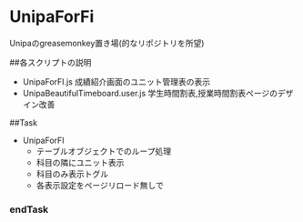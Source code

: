 UnipaForFi
===
Unipaのgreasemonkey置き場(的なリポジトリを所望)

##各スクリプトの説明
* UnipaForFI.js
    成績紹介画面のユニット管理表の表示
* UnipaBeautifulTimeboard.user.js
    学生時間割表,授業時間割表ページのデザイン改善


##Task
* UnipaForFI
    * テーブルオブジェクトでのループ処理
    * 科目の隣にユニット表示
    * 科目のみ表示トグル
    * 各表示設定をページリロード無しで

### endTask
